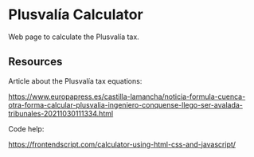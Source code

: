 # Plusvalía Calculator

Web page to calculate the Plusvalía tax.


## Resources

Article about the Plusvalía tax equations:

<https://www.europapress.es/castilla-lamancha/noticia-formula-cuenca-otra-forma-calcular-plusvalia-ingeniero-conquense-llego-ser-avalada-tribunales-20211030111334.html>

Code help:

<https://frontendscript.com/calculator-using-html-css-and-javascript/>

